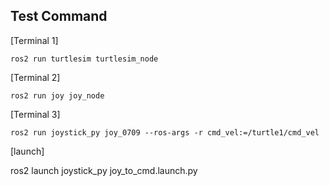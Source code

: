 ## Test Command


[Terminal 1]

    ros2 run turtlesim turtlesim_node

[Terminal 2]

    ros2 run joy joy_node

[Terminal 3]

    ros2 run joystick_py joy_0709 --ros-args -r cmd_vel:=/turtle1/cmd_vel


[launch]

ros2 launch joystick_py joy_to_cmd.launch.py

